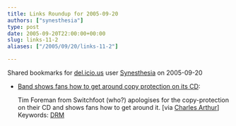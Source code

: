 ```yaml
---
title: Links Roundup for 2005-09-20
authors: ["synesthesia"]
type: post
date: 2005-09-20T22:00:00+00:00
slug: links-11-2 
aliases: ["/2005/09/20/links-11-2"]

---
```

Shared bookmarks for [del.icio.us][1] user  [Synesthesia][2] on 2005-09-20

  * [Band shows fans how to get around copy protection on its CD][3]:
  
    Tim Foreman from Switchfoot (who?) apologises for the copy-protection on their CD and shows fans how to get around it. [via [Charles Arthur][4]]    
    Keywords: [DRM][5]

 [1]: https://del.icio.us/
 [2]: https://del.icio.us/synesthesia
 [3]: https://forums1.sonymusic.com/groupee/forums/a/tpc/f/716102313/m/5201067064 "https://forums1.sonymusic.com/groupee/forums/a/tpc/f/716102313/m/5201067064"
 [4]: https://www.charlesarthur.com/blog/
 [5]: https://del.icio.us/synesthesia/DRM